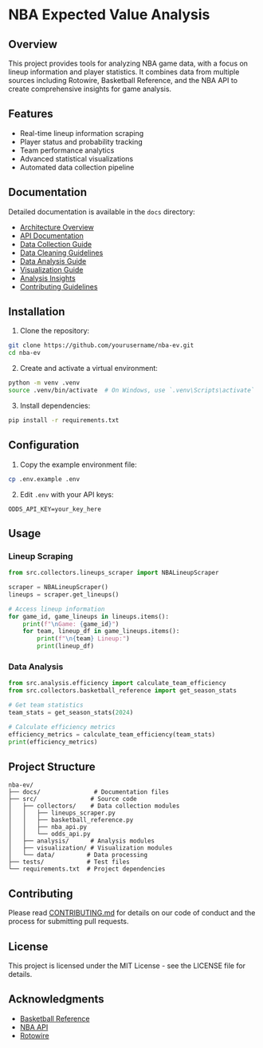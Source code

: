 # NBA Expected Value Analysis

## Overview

This project provides tools for analyzing NBA game data, with a focus on lineup information and player statistics. It combines data from multiple sources including Rotowire, Basketball Reference, and the NBA API to create comprehensive insights for game analysis.

## Features

- Real-time lineup information scraping
- Player status and probability tracking
- Team performance analytics
- Advanced statistical visualizations
- Automated data collection pipeline

## Documentation

Detailed documentation is available in the `docs` directory:

- [Architecture Overview](docs/architecture.md)
- [API Documentation](docs/API.md)
- [Data Collection Guide](docs/data_collection_guide.md)
- [Data Cleaning Guidelines](docs/data_cleaning.md)
- [Data Analysis Guide](docs/data_analysis.md)
- [Visualization Guide](docs/visualization_guide.md)
- [Analysis Insights](docs/analysis_insights.md)
- [Contributing Guidelines](docs/CONTRIBUTING.md)

## Installation

1. Clone the repository:

```bash
git clone https://github.com/yourusername/nba-ev.git
cd nba-ev
```

2. Create and activate a virtual environment:

```bash
python -m venv .venv
source .venv/bin/activate  # On Windows, use `.venv\Scripts\activate`
```

3. Install dependencies:

```bash
pip install -r requirements.txt
```

## Configuration

1. Copy the example environment file:

```bash
cp .env.example .env
```

2. Edit `.env` with your API keys:

```
ODDS_API_KEY=your_key_here
```

## Usage

### Lineup Scraping

```python
from src.collectors.lineups_scraper import NBALineupScraper

scraper = NBALineupScraper()
lineups = scraper.get_lineups()

# Access lineup information
for game_id, game_lineups in lineups.items():
    print(f"\nGame: {game_id}")
    for team, lineup_df in game_lineups.items():
        print(f"\n{team} Lineup:")
        print(lineup_df)
```

### Data Analysis

```python
from src.analysis.efficiency import calculate_team_efficiency
from src.collectors.basketball_reference import get_season_stats

# Get team statistics
team_stats = get_season_stats(2024)

# Calculate efficiency metrics
efficiency_metrics = calculate_team_efficiency(team_stats)
print(efficiency_metrics)
```

## Project Structure

```
nba-ev/
├── docs/               # Documentation files
├── src/               # Source code
│   ├── collectors/    # Data collection modules
│   │   ├── lineups_scraper.py
│   │   ├── basketball_reference.py
│   │   ├── nba_api.py
│   │   └── odds_api.py
│   ├── analysis/      # Analysis modules
│   ├── visualization/ # Visualization modules
│   └── data/         # Data processing
├── tests/            # Test files
└── requirements.txt  # Project dependencies
```

## Contributing

Please read [CONTRIBUTING.md](docs/CONTRIBUTING.md) for details on our code of conduct and the process for submitting pull requests.

## License

This project is licensed under the MIT License - see the LICENSE file for details.

## Acknowledgments

- [Basketball Reference](https://www.basketball-reference.com/)
- [NBA API](https://github.com/swar/nba_api)
- [Rotowire](https://www.rotowire.com/)
